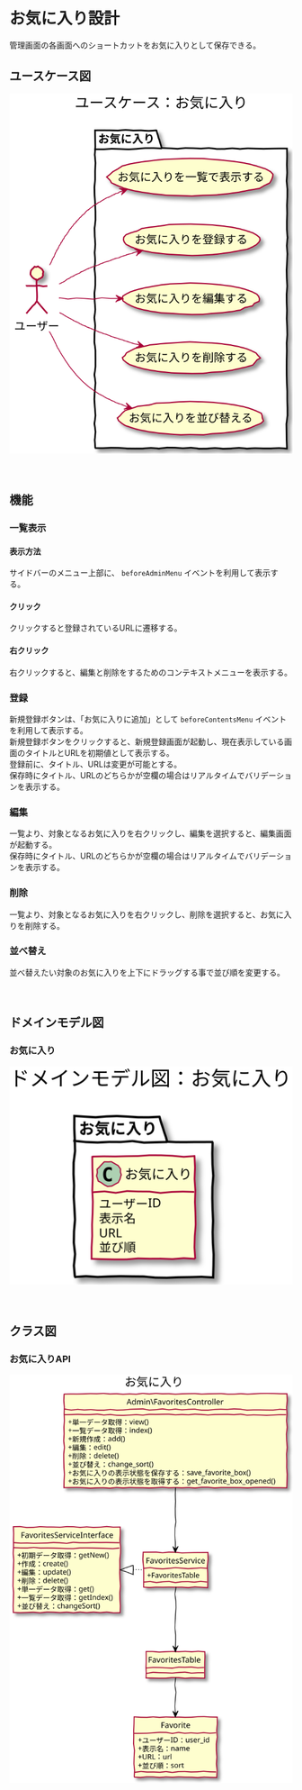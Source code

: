 # お気に入り設計

管理画面の各画面へのショートカットをお気に入りとして保存できる。

## ユースケース図
![ユースケース図：お気に入り](../../../svg/use_case/baser-core/favorites.svg)

　
## 機能
### 一覧表示
#### 表示方法
サイドバーのメニュー上部に、 `beforeAdminMenu` イベントを利用して表示する。
#### クリック
クリックすると登録されているURLに遷移する。
#### 右クリック
右クリックすると、編集と削除をするためのコンテキストメニューを表示する。

### 登録
新規登録ボタンは、「お気に入りに追加」として `beforeContentsMenu` イベントを利用して表示する。  
新規登録ボタンをクリックすると、新規登録画面が起動し、現在表示している画面のタイトルとURLを初期値として表示する。  
登録前に、タイトル、URLは変更が可能とする。  
保存時にタイトル、URLのどちらかが空欄の場合はリアルタイムでバリデーションを表示する。

### 編集
一覧より、対象となるお気に入りを右クリックし、編集を選択すると、編集画面が起動する。  
保存時にタイトル、URLのどちらかが空欄の場合はリアルタイムでバリデーションを表示する。

### 削除
一覧より、対象となるお気に入りを右クリックし、削除を選択すると、お気に入りを削除する。

### 並べ替え
並べ替えたい対象のお気に入りを上下にドラッグする事で並び順を変更する。

　
## ドメインモデル図
### お気に入り
![ドメインモデル図：お気に入り](../../../svg/domain_model/baser-core/favorites.svg)

　
## クラス図
### お気に入りAPI
![クラス図：ログ管理](../../../svg/class/baser-core/api_favorites.svg)
